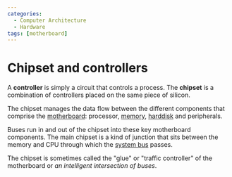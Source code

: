 ```yaml
---
categories:
  - Computer Architecture
  - Hardware
tags: [motherboard]
---
```


# Chipset and controllers

A **controller** is simply a circuit that controls a process. The **chipset** is
a combination of controllers placed on the same piece of silicon.

The chipset manages the data flow between the different components that comprise
the [motherboard](/Electronics_and_Hardware/Motherboard.md): processor,
[memory](/Computer_Architecture/Memory/Memory.md),
[harddisk](/Operating_Systems/Disks/What_are_disks.md) and peripherals.

Buses run in and out of the chipset into these key motherboard components. The
main chipset is a kind of junction that sits between the memory and CPU through
which the [system bus](/Computer_Architecture/Bus.md) passes.

The chipset is sometimes called the "glue" or "traffic controller" of the
motherboard or _an intelligent intersection of buses_.
